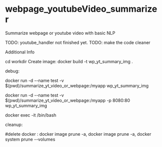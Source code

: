 # webpage_youtubeVideo_summarizer
Summarize webpage or youtube video with basic NLP

TODO: youtube_handler not finished yet.
TODO: make the code cleaner


Additional Info

cd workdir
Create image:
docker build -t wp_yt_summary_img .

debug:

docker run -d --name test -v $(pwd)/summarize_yt_video_or_webpage:/myapp wp_yt_summary_img

docker run -d --name test -v $(pwd)/summarize_yt_video_or_webpage:/myapp -p 8080:80 wp_yt_summary_img

docker exec -it <containerid> /bin/bash

cleanup:

#delete docker : docker image prune -a, docker image prune -a, docker system prune --volumes